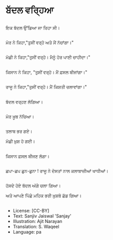 # ਬੱਦਲ ਵਰ੍ਹਿਆ

##
ਇਕ ਬੱਦਲ ਉੱਡਿਆ ਜਾ ਰਿਹਾ ਸੀ।

##
ਮੋਰ ਨੇ ਕਿਹਾ,"ਤੁਸੀਂ ਵਰ੍ਹੋ ਅਤੇ ਮੈਂ ਨੱਚਾਂਗਾ।"

##
ਮੱਛੀ ਨੇ ਕਿਹਾ,"ਤੁਸੀਂ ਵਰ੍ਹੋ। ਮੈਨੂੰ ਹੋਰ ਪਾਣੀ ਚਾਹੀਦਾ।"

##
ਕਿਸਾਨ ਨੇ ਕਿਹਾ, "ਤੁਸੀਂ ਵਰ੍ਹੋ। ਮੈਂ ਫ਼ਸਲ ਬੀਜਾਂਗਾ।"

##
ਰਾਜੂ ਨੇ ਕਿਹਾ,"ਤੁਸੀਂ ਵਰ੍ਹੋ। ਮੈਂ ਕਿਸ਼ਤੀ ਚਲਾਵਾਂਗਾ।"

##
ਬੱਦਲ ਵਰ੍ਹਣ ਲੱਗਿਆ।

##
ਮੋਰ ਖ਼ੂਬ ਨੱਚਿਆ।

##
ਤਲਾਬ ਭਰ ਗਏ।

ਮੱਛੀ ਖ਼ੁਸ਼ ਹੋ ਗਈ।

##
ਕਿਸਾਨ ਫ਼ਸਲ ਬੀਜਣ ਲੱਗਾ।

##
ਛਪਾ-ਛਪ ਛੁਨ-ਛੁਨਾ ! ਰਾਜੂ ਨੇ ਦੋਸਤਾਂ ਨਾਲ ਕਲਾਬਾਜ਼ੀਆਂ ਖਾਧੀਆਂ।

##
ਹੱਸਦੇ ਹੋਏ ਬੱਦਲ ਅੱਗੇ ਚਲਾ ਗਿਆ।

ਅਤੇ ਆਪਣੇ ਪਿੱਛੇ ਮਹਿਕ ਭਰੀ ਖ਼ੁਸ਼ਬੋ ਛੱਡ ਗਿਆ। 

##
* License: [CC-BY]
* Text: Sanjiv Jaiswal 'Sanjay'
* Illustration: Ajit Narayan
* Translation: S. Waqeel
* Language: pa
